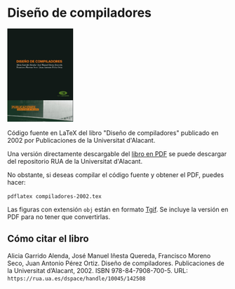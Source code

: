 # Diseño de compiladores

<img src="cubierta.jpg" width="150px">

Código fuente en LaTeX del libro "Diseño de compiladores" publicado en 2002 por Publicaciones de la Universitat d'Alacant.

Una versión directamente descargable del [libro en PDF](https://rua.ua.es/dspace/handle/10045/142508) se puede descargar del repositorio RUA de la Universitat d'Alacant. 

No obstante, si deseas compilar el código fuente y obtener el PDF, puedes hacer:

`pdflatex compiladores-2002.tex`

Las figuras con extensión `obj` están en formato [Tgif](https://bourbon.usc.edu/tgif/). Se incluye la versión en PDF para no tener que convertirlas.

## Cómo citar el libro

Alicia Garrido Alenda, José Manuel Iñesta Quereda, Francisco Moreno Seco,
Juan Antonio Pérez Ortiz. Diseño de compiladores. Publicaciones de la Universitat d’Alacant,
2002. ISBN 978-84-7908-700-5. URL: `https://rua.ua.es/dspace/handle/10045/142508`
